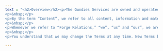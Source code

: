 ```yaml
---
text : "<h2>Overview</h2><p>The Gundies Services are owned and operated by Forge Relations, LLC. By the term “Services”, we refer to any website, application and/or other services, and any associated pages and Content, under the control of Forge Relations.</p>
<p>&nbsp;</p>
<p>By the term “Content”, we refer to all content, information and material, including text, software, links, messages, technology, posts, music, video, pictures, sound, graphics, games, emails, and all audio-visual or other material made available on or via the Services, whether uploaded, posted, transmitted, distributed or otherwise made available by us, our agents, licensors, and/or service providers, or by you, and/or other users or third parties.</p>
<p>&nbsp;</p>
<p>Whenever we refer to “Forge Relations,” “we”, “us” and “our”, we are referring to Forge Relations, LLC, its group of companies and assigns, and every of our and their respective agents, officers, directors, employees, members, sub-contractors, and representatives. Whenever we refer to “you” and “your”, we are referring to you the user of the Services.</p>
<p>&nbsp;</p>
<p>You understand that we may change the Terms at any time. New Terms become immediately effective upon posting to the Services. Your continued use of the Services shall be deemed as an acceptance of the Terms, as updated. We recommend that you check this page anytime you use the Services.</p><h2>Accessing the website</h2><p>Access to our website is permitted on only a temporary basis. Forge Relations retains the right to withdraw, modify or suspend the website (including any products and/or services accessible on it) without any notice. From time to time, Forge Relations updates its website, and may modify the content at any time without any notice to you. Forge Relations will not be liable in any manner if for any reason our website or any area of it becomes unavailable at any given time. You’re solely responsible for making every necessary arrangement required to access and view the website and use the Services. You’re solely responsible for ensuring that anyone accessing our website using your internet connection is aware of the Terms here.</p>"

---
```

